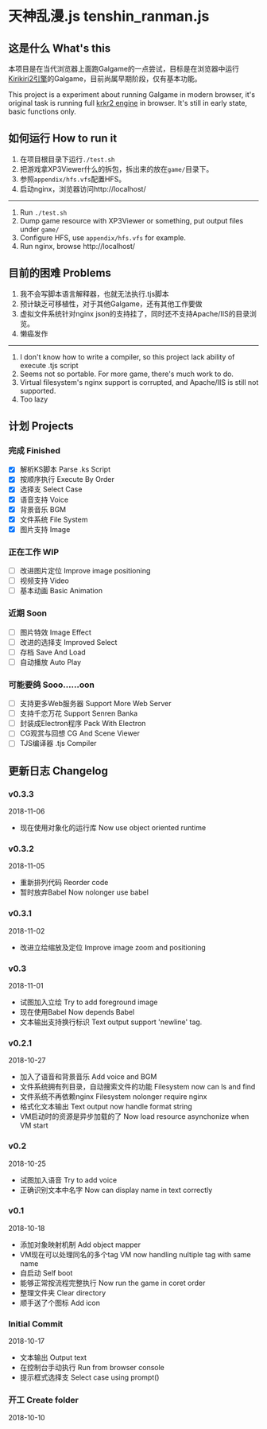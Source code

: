 # 天神乱漫.js tenshin_ranman.js
## 这是什么 What's this
本项目是在当代浏览器上面跑Galgame的一点尝试，目标是在浏览器中运行[Kirikiri2引擎](https://github.com/krkrz/krkr2)的Galgame，目前尚属早期阶段，仅有基本功能。

This project is a experiment about running Galgame in modern browser, it's original task is running full [krkr2 engine](https://github.com/krkrz/krkr2) in browser. It's still in early state, basic functions only.

## 如何运行 How to run it
1. 在项目根目录下运行`./test.sh`
2. 把游戏拿XP3Viewer什么的拆包，拆出来的放在`game/`目录下。
3. 参照`appendix/hfs.vfs`配置HFS。
4. 启动nginx，浏览器访问http://localhost/
----
1. Run `./test.sh`
2. Dump game resource with XP3Viewer or something, put output files under `game/`
3. Configure HFS, use `appendix/hfs.vfs` for example.
4. Run nginx, browse http://localhost/

## 目前的困难 Problems
1. 我不会写脚本语言解释器，也就无法执行.tjs脚本
2. 预计缺乏可移植性，对于其他Galgame，还有其他工作要做
3. 虚拟文件系统针对nginx json的支持挂了，同时还不支持Apache/IIS的目录浏览。
4. 懒癌发作
----
1. I don't know how to write a compiler, so this project lack ability of execute .tjs script
2. Seems not so portable. For more game, there's much work to do.
3. Virtual filesystem's nginx support is corrupted, and Apache/IIS is still not supported.
4. Too lazy

## 计划 Projects
### 完成 Finished
- [x] 解析KS脚本    Parse .ks Script
- [x] 按顺序执行    Execute By Order
- [x] 选择支    Select Case
- [x] 语音支持    Voice
- [x] 背景音乐    BGM
- [x] 文件系统    File System
- [x] 图片支持    Image
### 正在工作 WIP
- [ ] 改进图片定位    Improve image positioning
- [ ] 视频支持    Video
- [ ] 基本动画    Basic Animation
### 近期 Soon 
- [ ] 图片特效    Image Effect
- [ ] 改进的选择支    Improved Select
- [ ] 存档    Save And Load
- [ ] 自动播放    Auto Play
### 可能要鸽 Sooo......oon
- [ ] 支持更多Web服务器    Support More Web Server
- [ ] 支持千恋万花    Support Senren Banka
- [ ] 封装成Electron程序    Pack With Electron
- [ ] CG观赏与回想    CG And Scene Viewer
- [ ] TJS编译器    .tjs Compiler

## 更新日志 Changelog

### v0.3.3
2018-11-06
- 现在使用对象化的运行库    Now use object oriented runtime

### v0.3.2
2018-11-05
- 重新排列代码    Reorder code
- 暂时放弃Babel    Now nolonger use babel

### v0.3.1
2018-11-02
- 改进立绘缩放及定位    Improve image zoom and positioning

### v0.3
2018-11-01
- 试图加入立绘    Try to add foreground image
- 现在使用Babel    Now depends Babel
- 文本输出支持换行标识     Text output support 'newline' tag.

### v0.2.1
2018-10-27
- 加入了语音和背景音乐    Add voice and BGM
- 文件系统拥有列目录，自动搜索文件的功能    Filesystem now can ls and find
- 文件系统不再依赖nginx    Filesystem nolonger require nginx
- 格式化文本输出    Text output now handle format string
- VM启动时的资源是异步加载的了    Now load resource asynchonize when VM start

### v0.2
2018-10-25
- 试图加入语音    Try to add voice
- 正确识别文本中名字    Now can display name in text correctly

### v0.1
2018-10-18
- 添加对象映射机制    Add object mapper
- VM现在可以处理同名的多个tag    VM now handling nultiple tag with same name
- 自启动    Self boot
- 能够正常按流程完整执行    Now run the game in coret order
- 整理文件夹    Clear directory
- 顺手送了个图标    Add icon

### Initial Commit
2018-10-17
- 文本输出 Output text
- 在控制台手动执行 Run from browser console
- 提示框式选择支 Select case using prompt()

### 开工 Create folder
2018-10-10
